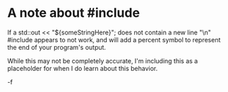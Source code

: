 # A note about #include <string>

If a std::out << "${someStringHere}"; does not contain a new line "\n" #include <string> appears to not work, and will add a percent symbol to represent the end of your program's output.

While this may not be completely accurate, I'm including this as a placeholder for when I do learn about this behavior.

-f